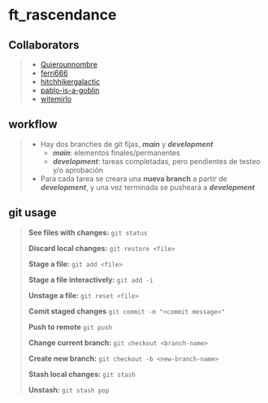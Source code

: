 # ft_rascendance

## Collaborators

> - [Quierounnombre](https://github.com/Quierounnombre)
> - [ferri666](https://github.com/ferri666)
> - [hitchhikergalactic](https://github.com/hitchhikergalactic)
> - [pablo-is-a-goblin](https://github.com/pablo-is-a-goblin)
> - [witemirlo](https://github.com/witemirlo)

## workflow

> - Hay dos branches de git fijas, ***main*** y ***development***
>   - ***main***: elementos finales/permanentes
>   - ***development***: tareas completadas, pero pendientes de testeo y/o aprobación
> - Para cada tarea se creara una **nueva branch** a partir de ***development***, y una vez terminada se pusheará a ***development***

## git usage

> **See files with changes:** `git status`
>
> **Discard local changes:** `git restore <file>`
>
> **Stage a file:** `git add <file>`
>
> **Stage a file interactively:** `git add -i`
>
> **Unstage a file:** `git reset <file>`
>
> **Comit staged changes** `git commit -m "<commit message>"`
>
> **Push to remote** `git push`
>
> **Change current branch:** `git checkout <branch-name>`
>
> **Create new branch:** `git checkout -b <new-branch-name>`
>
> **Stash local changes:** `git stash`
>
> **Unstash:** `git stash pop`
